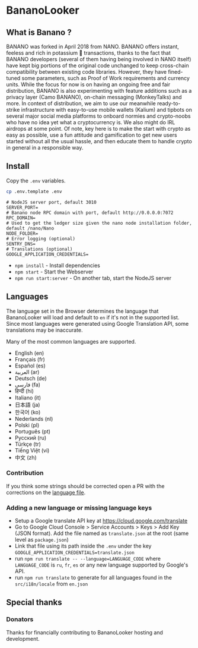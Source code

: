 # BananoLooker

## What is Banano ?

BANANO was forked in April 2018 from NANO. BANANO offers instant,
feeless and rich in potassium 🍌 transactions, thanks to the fact that
BANANO developers (several of them having being involved in NANO
itself) have kept big portions of the original code unchanged to keep
cross-chain compatibility between existing code libraries. However,
they have fined-tuned some parameters, such as Proof of Work
requirements and currency units. While the focus for now is on having
an ongoing free and fair distribution, BANANO is also experimenting
with feature additions such as a privacy layer (Camo BANANO), on-chain
messaging (MonkeyTalks) and more. In context of distribution, we aim
to use our meanwhile ready-to-strike infrastructure with easy-to-use
mobile wallets (Kalium) and tipbots on several major social media
platforms to onboard normies and crypto-noobs who have no idea yet
what a cryptocurrency is. We also might do IRL airdrops at some point.
Of note, key here is to make the start with crypto as easy as
possible, use a fun attitude and gamification to get new users started
without all the usual hassle, and then educate them to handle crypto
in general in a responsible way.

## Install

Copy the `.env` variables.

```bash
cp .env.template .env
```

```env
# NodeJS server port, default 3010
SERVER_PORT=
# Banano node RPC domain with port, default http://0.0.0.0:7072
RPC_DOMAIN=
# Used to get the ledger size given the nano node installation folder, default /nano/Nano
NODE_FOLDER=
# Error logging (optional)
SENTRY_DNS=
# Translations (optional)
GOOGLE_APPLICATION_CREDENTIALS=
```

- `npm install` - Install dependencies
- `npm start` - Start the Webserver
- `npm run start:server` - On another tab, start the NodeJS server

## Languages

The language set in the Browser determines the language that BananoLooker will load and default to `en` if it's not in the supported list. Since most languages were generated using Google Translation API, some translations may be inaccurate.

Many of the most common languages are supported.

- English (en)
- Français (fr)
- Español (es)
- العربية (ar)
- Deutsch (de)
- فارسی (fa)
- हिन्दी (hi)
- Italiano (it)
- 日本語 (ja)
- 한국어 (ko)
- Nederlands (nl)
- Polski (pl)
- Português (pt)
- Pусский (ru)
- Türkçe (tr)
- Tiếng Việt (vi)
- 中文 (zh)

### Contribution

If you think some strings should be corrected open a PR with the corrections on the [language file](https://github.com/running-coder/nanolooker/tree/bananolooker/src/i18n/locales).

### Adding a new language or missing language keys

- Setup a Google translate API key at https://cloud.google.com/translate
- Go to Google Cloud Console > Service Accounts > Keys > Add Key (JSON format). Add the file named as `translate.json` at the root (same level as `package.json`)
- Link that file using its path inside the `.env` under the key `GOOGLE_APPLICATION_CREDENTIALS=translate.json`
- run `npm run translate -- --language=LANGUAGE_CODE` where `LANGUAGE_CODE` is `ru`, `fr`, `es` or any new language supported by Google's API.
- run `npm run translate` to generate for all languages found in the `src/i18n/locale` from `en.json`

## Special thanks
### Donators
Thanks for financially contributing to BananoLooker hosting and development.
